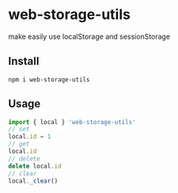 # web-storage-utils

make easily use localStorage and sessionStorage

## Install

```shell
npm i web-storage-utils
```

## Usage

```js
import { local } 'web-storage-utils'
// set
local.id = 1
// get
local.id
// delete
delete local.id
// clear
local._clear()
```
